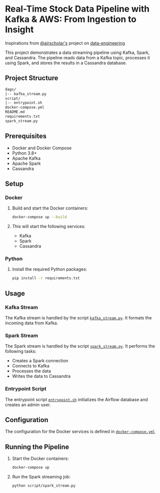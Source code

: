 # Real-Time Stock Data Pipeline with Kafka & AWS: From Ingestion to Insight

Inspirations from [@airscholar's]([airscholar](https://github.com/airscholar)) project on [data-engineering](https://github.com/airscholar/e2e-data-engineering)

This project demonstrates a data streaming pipeline using Kafka, Spark, and Cassandra. The pipeline reads data from a Kafka topic, processes it using Spark, and stores the results in a Cassandra database.

## Project Structure

```txt
dags/
|-- kafka_stream.py
script/
|-- entrypoint.sh
docker-compose.yml
README.md
requirements.txt
spark_stream.py
```

## Prerequisites

- Docker and Docker Compose
- Python 3.8+
- Apache Kafka
- Apache Spark
- Cassandra

## Setup

### Docker

1. Build and start the Docker containers:

    ```sh
    docker-compose up --build
    ```

2. This will start the following services:
    - Kafka
    - Spark
    - Cassandra

### Python

1. Install the required Python packages:

    ```sh
    pip install -r requirements.txt
    ```

## Usage

### Kafka Stream

The Kafka stream is handled by the script [`kafka_stream.py`](.dags/kafka_stream.py). It formats the incoming data from Kafka.

### Spark Stream

The Spark stream is handled by the script [`spark_stream.py`](./spark_stream.py). It performs the following tasks:

- Creates a Spark connection
- Connects to Kafka
- Processes the data
- Writes the data to Cassandra

### Entrypoint Script

The entrypoint script [`entrypoint.sh`](./script/entrypoint.sh) initializes the Airflow database and creates an admin user.

## Configuration

The configuration for the Docker services is defined in [`docker-compose.yml`](./docker-compose.yml)

## Running the Pipeline

1. Start the Docker containers:

    ```sh
    docker-compose up
    ```

2. Run the Spark streaming job:

    ```sh
    python script/spark_stream.py
    ```

